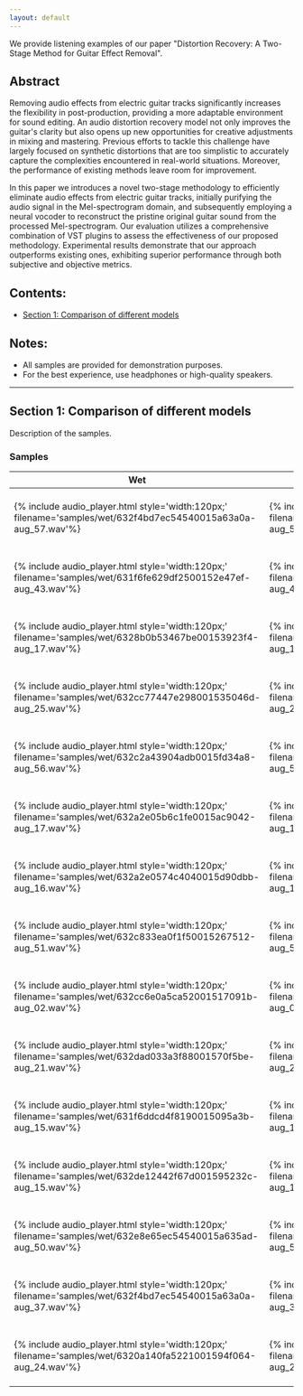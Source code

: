 ```yaml
---
layout: default
---
```


We provide listening examples of our paper "Distortion Recovery: A Two-Stage Method for Guitar Effect Removal".

## Abstract
Removing audio effects from electric guitar tracks significantly increases the flexibility in post-production, providing a more adaptable environment for sound editing. An audio distortion recovery model not only improves the guitar's clarity but also opens up new opportunities for creative adjustments in mixing and mastering. Previous efforts to tackle this challenge have largely focused on synthetic distortions that are too simplistic to accurately capture the complexities encountered in real-world situations. Moreover, the performance of existing methods leave room for improvement.

In this paper we introduces a novel two-stage methodology to efficiently eliminate audio effects from electric guitar tracks, initially purifying the audio signal in the Mel-spectrogram domain, and subsequently employing a neural vocoder to reconstruct the pristine original guitar sound from the processed Mel-spectrogram. Our evaluation utilizes a comprehensive combination of VST plugins to assess the effectiveness of our proposed methodology. Experimental results demonstrate that our approach outperforms existing ones, exhibiting superior performance through both subjective and objective metrics.

## Contents:
- [Section 1: Comparison of different models](#section-1)

## Notes:
- All samples are provided for demonstration purposes.
- For the best experience, use headphones or high-quality speakers.

---

## Section 1: Comparison of different models

Description of the samples.

### Samples

| Wet | Dry | Ours | HifiGAN denoiser | Demucs V3 | DCUnet |
|-----|-----|------|------------------|-----------|--------|
| {% include audio_player.html style='width:120px;' filename='samples/wet/632f4bd7ec54540015a63a0a-aug_57.wav'%} | {% include audio_player.html style='width:120px;' filename='samples/dry/632f4bd7ec54540015a63a0a-aug_57.wav'%} | {% include audio_player.html style='width:120px;' filename='samples/mel2mel_hifigan_finetune/632f4bd7ec54540015a63a0a-aug_57.wav'%} | {% include audio_player.html style='width:120px;' filename='samples/hifigan-denoiser/632f4bd7ec54540015a63a0a-aug_57.wav'%} | {% include audio_player.html style='width:120px;' filename='samples/Demucs_pred/632f4bd7ec54540015a63a0a-aug_57.wav'%} | {% include audio_player.html style='width:120px;' filename='samples/DCUNet_pred/632f4bd7ec54540015a63a0a-aug_57.wav'%} |
| {% include audio_player.html style='width:120px;' filename='samples/wet/631f6fe629df2500152e47ef-aug_43.wav'%} | {% include audio_player.html style='width:120px;' filename='samples/dry/631f6fe629df2500152e47ef-aug_43.wav'%} | {% include audio_player.html style='width:120px;' filename='samples/mel2mel_hifigan_finetune/631f6fe629df2500152e47ef-aug_43.wav'%} | {% include audio_player.html style='width:120px;' filename='samples/hifigan-denoiser/631f6fe629df2500152e47ef-aug_43.wav'%} | {% include audio_player.html style='width:120px;' filename='samples/Demucs_pred/631f6fe629df2500152e47ef-aug_43.wav'%} | {% include audio_player.html style='width:120px;' filename='samples/DCUNet_pred/631f6fe629df2500152e47ef-aug_43.wav'%} |
| {% include audio_player.html style='width:120px;' filename='samples/wet/6328b0b53467be00153923f4-aug_17.wav'%} | {% include audio_player.html style='width:120px;' filename='samples/dry/6328b0b53467be00153923f4-aug_17.wav'%} | {% include audio_player.html style='width:120px;' filename='samples/mel2mel_hifigan_finetune/6328b0b53467be00153923f4-aug_17.wav'%} | {% include audio_player.html style='width:120px;' filename='samples/hifigan-denoiser/6328b0b53467be00153923f4-aug_17.wav'%} | {% include audio_player.html style='width:120px;' filename='samples/Demucs_pred/6328b0b53467be00153923f4-aug_17.wav'%} | {% include audio_player.html style='width:120px;' filename='samples/DCUNet_pred/6328b0b53467be00153923f4-aug_17.wav'%} |
| {% include audio_player.html style='width:120px;' filename='samples/wet/632cc77447e298001535046d-aug_25.wav'%} | {% include audio_player.html style='width:120px;' filename='samples/dry/632cc77447e298001535046d-aug_25.wav'%} | {% include audio_player.html style='width:120px;' filename='samples/mel2mel_hifigan_finetune/632cc77447e298001535046d-aug_25.wav'%} | {% include audio_player.html style='width:120px;' filename='samples/hifigan-denoiser/632cc77447e298001535046d-aug_25.wav'%} | {% include audio_player.html style='width:120px;' filename='samples/Demucs_pred/632cc77447e298001535046d-aug_25.wav'%} | {% include audio_player.html style='width:120px;' filename='samples/DCUNet_pred/632cc77447e298001535046d-aug_25.wav'%} |
| {% include audio_player.html style='width:120px;' filename='samples/wet/632c2a43904adb0015fd34a8-aug_56.wav'%} | {% include audio_player.html style='width:120px;' filename='samples/dry/632c2a43904adb0015fd34a8-aug_56.wav'%} | {% include audio_player.html style='width:120px;' filename='samples/mel2mel_hifigan_finetune/632c2a43904adb0015fd34a8-aug_56.wav'%} | {% include audio_player.html style='width:120px;' filename='samples/hifigan-denoiser/632c2a43904adb0015fd34a8-aug_56.wav'%} | {% include audio_player.html style='width:120px;' filename='samples/Demucs_pred/632c2a43904adb0015fd34a8-aug_56.wav'%} | {% include audio_player.html style='width:120px;' filename='samples/DCUNet_pred/632c2a43904adb0015fd34a8-aug_56.wav'%} |
| {% include audio_player.html style='width:120px;' filename='samples/wet/632a2e05b6c1fe0015ac9042-aug_17.wav'%} | {% include audio_player.html style='width:120px;' filename='samples/dry/632a2e05b6c1fe0015ac9042-aug_17.wav'%} | {% include audio_player.html style='width:120px;' filename='samples/mel2mel_hifigan_finetune/632a2e05b6c1fe0015ac9042-aug_17.wav'%} | {% include audio_player.html style='width:120px;' filename='samples/hifigan-denoiser/632a2e05b6c1fe0015ac9042-aug_17.wav'%} | {% include audio_player.html style='width:120px;' filename='samples/Demucs_pred/632a2e05b6c1fe0015ac9042-aug_17.wav'%} | {% include audio_player.html style='width:120px;' filename='samples/DCUNet_pred/632a2e05b6c1fe0015ac9042-aug_17.wav'%} |
| {% include audio_player.html style='width:120px;' filename='samples/wet/632a2e0574c4040015d90dbb-aug_16.wav'%} | {% include audio_player.html style='width:120px;' filename='samples/dry/632a2e0574c4040015d90dbb-aug_16.wav'%} | {% include audio_player.html style='width:120px;' filename='samples/mel2mel_hifigan_finetune/632a2e0574c4040015d90dbb-aug_16.wav'%} | {% include audio_player.html style='width:120px;' filename='samples/hifigan-denoiser/632a2e0574c4040015d90dbb-aug_16.wav'%} | {% include audio_player.html style='width:120px;' filename='samples/Demucs_pred/632a2e0574c4040015d90dbb-aug_16.wav'%} | {% include audio_player.html style='width:120px;' filename='samples/DCUNet_pred/632a2e0574c4040015d90dbb-aug_16.wav'%} |
| {% include audio_player.html style='width:120px;' filename='samples/wet/632c833ea0f1f50015267512-aug_51.wav'%} | {% include audio_player.html style='width:120px;' filename='samples/dry/632c833ea0f1f50015267512-aug_51.wav'%} | {% include audio_player.html style='width:120px;' filename='samples/mel2mel_hifigan_finetune/632c833ea0f1f50015267512-aug_51.wav'%} | {% include audio_player.html style='width:120px;' filename='samples/hifigan-denoiser/632c833ea0f1f50015267512-aug_51.wav'%} | {% include audio_player.html style='width:120px;' filename='samples/Demucs_pred/632c833ea0f1f50015267512-aug_51.wav'%} | {% include audio_player.html style='width:120px;' filename='samples/DCUNet_pred/632c833ea0f1f50015267512-aug_51.wav'%} |
| {% include audio_player.html style='width:120px;' filename='samples/wet/632cc6e0a5ca52001517091b-aug_02.wav'%} | {% include audio_player.html style='width:120px;' filename='samples/dry/632cc6e0a5ca52001517091b-aug_02.wav'%} | {% include audio_player.html style='width:120px;' filename='samples/mel2mel_hifigan_finetune/632cc6e0a5ca52001517091b-aug_02.wav'%} | {% include audio_player.html style='width:120px;' filename='samples/hifigan-denoiser/632cc6e0a5ca52001517091b-aug_02.wav'%} | {% include audio_player.html style='width:120px;' filename='samples/Demucs_pred/632cc6e0a5ca52001517091b-aug_02.wav'%} | {% include audio_player.html style='width:120px;' filename='samples/DCUNet_pred/632cc6e0a5ca52001517091b-aug_02.wav'%} |
| {% include audio_player.html style='width:120px;' filename='samples/wet/632dad033a3f88001570f5be-aug_21.wav'%} | {% include audio_player.html style='width:120px;' filename='samples/dry/632dad033a3f88001570f5be-aug_21.wav'%} | {% include audio_player.html style='width:120px;' filename='samples/mel2mel_hifigan_finetune/632dad033a3f88001570f5be-aug_21.wav'%} | {% include audio_player.html style='width:120px;' filename='samples/hifigan-denoiser/632dad033a3f88001570f5be-aug_21.wav'%} | {% include audio_player.html style='width:120px;' filename='samples/Demucs_pred/632dad033a3f88001570f5be-aug_21.wav'%} | {% include audio_player.html style='width:120px;' filename='samples/DCUNet_pred/632dad033a3f88001570f5be-aug_21.wav'%} |
| {% include audio_player.html style='width:120px;' filename='samples/wet/631f6ddcd4f8190015095a3b-aug_15.wav'%} | {% include audio_player.html style='width:120px;' filename='samples/dry/631f6ddcd4f8190015095a3b-aug_15.wav'%} | {% include audio_player.html style='width:120px;' filename='samples/mel2mel_hifigan_finetune/631f6ddcd4f8190015095a3b-aug_15.wav'%} | {% include audio_player.html style='width:120px;' filename='samples/hifigan-denoiser/631f6ddcd4f8190015095a3b-aug_15.wav'%} | {% include audio_player.html style='width:120px;' filename='samples/Demucs_pred/631f6ddcd4f8190015095a3b-aug_15.wav'%} | {% include audio_player.html style='width:120px;' filename='samples/DCUNet_pred/631f6ddcd4f8190015095a3b-aug_15.wav'%} |
| {% include audio_player.html style='width:120px;' filename='samples/wet/632de12442f67d001595232c-aug_15.wav'%} | {% include audio_player.html style='width:120px;' filename='samples/dry/632de12442f67d001595232c-aug_15.wav'%} | {% include audio_player.html style='width:120px;' filename='samples/mel2mel_hifigan_finetune/632de12442f67d001595232c-aug_15.wav'%} | {% include audio_player.html style='width:120px;' filename='samples/hifigan-denoiser/632de12442f67d001595232c-aug_15.wav'%} | {% include audio_player.html style='width:120px;' filename='samples/Demucs_pred/632de12442f67d001595232c-aug_15.wav'%} | {% include audio_player.html style='width:120px;' filename='samples/DCUNet_pred/632de12442f67d001595232c-aug_15.wav'%} |
| {% include audio_player.html style='width:120px;' filename='samples/wet/632e8e65ec54540015a635ad-aug_50.wav'%} | {% include audio_player.html style='width:120px;' filename='samples/dry/632e8e65ec54540015a635ad-aug_50.wav'%} | {% include audio_player.html style='width:120px;' filename='samples/mel2mel_hifigan_finetune/632e8e65ec54540015a635ad-aug_50.wav'%} | {% include audio_player.html style='width:120px;' filename='samples/hifigan-denoiser/632e8e65ec54540015a635ad-aug_50.wav'%} | {% include audio_player.html style='width:120px;' filename='samples/Demucs_pred/632e8e65ec54540015a635ad-aug_50.wav'%} | {% include audio_player.html style='width:120px;' filename='samples/DCUNet_pred/632e8e65ec54540015a635ad-aug_50.wav'%} |
| {% include audio_player.html style='width:120px;' filename='samples/wet/632f4bd7ec54540015a63a0a-aug_37.wav'%} | {% include audio_player.html style='width:120px;' filename='samples/dry/632f4bd7ec54540015a63a0a-aug_37.wav'%} | {% include audio_player.html style='width:120px;' filename='samples/mel2mel_hifigan_finetune/632f4bd7ec54540015a63a0a-aug_37.wav'%} | {% include audio_player.html style='width:120px;' filename='samples/hifigan-denoiser/632f4bd7ec54540015a63a0a-aug_37.wav'%} | {% include audio_player.html style='width:120px;' filename='samples/Demucs_pred/632f4bd7ec54540015a63a0a-aug_37.wav'%} | {% include audio_player.html style='width:120px;' filename='samples/DCUNet_pred/632f4bd7ec54540015a63a0a-aug_37.wav'%} |
| {% include audio_player.html style='width:120px;' filename='samples/wet/6320a140fa5221001594f064-aug_24.wav'%} | {% include audio_player.html style='width:120px;' filename='samples/dry/6320a140fa5221001594f064-aug_24.wav'%} | {% include audio_player.html style='width:120px;' filename='samples/mel2mel_hifigan_finetune/6320a140fa5221001594f064-aug_24.wav'%} | {% include audio_player.html style='width:120px;' filename='samples/hifigan-denoiser/6320a140fa5221001594f064-aug_24.wav'%} | {% include audio_player.html style='width:120px;' filename='samples/Demucs_pred/6320a140fa5221001594f064-aug_24.wav'%} | {% include audio_player.html style='width:120px;' filename='samples/DCUNet_pred/6320a140fa5221001594f064-aug_24.wav'%} |

